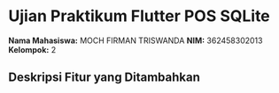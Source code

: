 # Ujian Praktikum Flutter POS SQLite
**Nama Mahasiswa:** MOCH FIRMAN TRISWANDA
**NIM:** 362458302013
**Kelompok:** 2
## Deskripsi Fitur yang Ditambahkan
